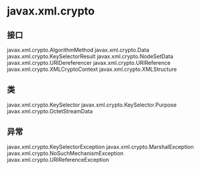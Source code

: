 # javax.xml.crypto

## 接口

javax.xml.crypto.AlgorithmMethod
javax.xml.crypto.Data
javax.xml.crypto.KeySelectorResult
javax.xml.crypto.NodeSetData
javax.xml.crypto.URIDereferencer
javax.xml.crypto.URIReference
javax.xml.crypto.XMLCryptoContext
javax.xml.crypto.XMLStructure

## 类

javax.xml.crypto.KeySelector
javax.xml.crypto.KeySelector.Purpose
javax.xml.crypto.OctetStreamData

## 异常

javax.xml.crypto.KeySelectorException
javax.xml.crypto.MarshalException
javax.xml.crypto.NoSuchMechanismException
javax.xml.crypto.URIReferenceException




